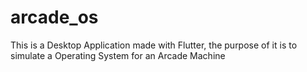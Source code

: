 # arcade_os
This is a Desktop Application made with Flutter, the purpose of it is to simulate a Operating System for an Arcade Machine
